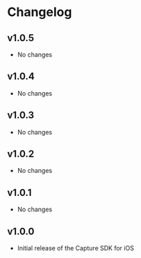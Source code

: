 # Changelog

## v1.0.5

- No changes

## v1.0.4

- No changes

## v1.0.3

- No changes

## v1.0.2

- No changes

## v1.0.1

- No changes

## v1.0.0

- Initial release of the Capture SDK for iOS
